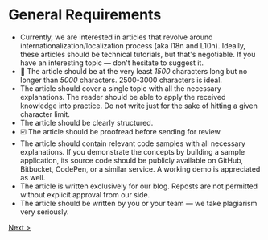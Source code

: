 # General Requirements

* Currently, we are interested in articles that revolve around internationalization/localization process (aka I18n and L10n). Ideally, these articles should be technical tutorials, but that's negotiable. If you have an interesting topic — don't hesitate to suggest it.
* :pencil: The article should be at the very least *1500* characters long but no longer than *5000* characters. 2500-3000 characters is ideal.
* The article should cover a single topic with all the necessary explanations. The reader should be able to apply the received knowledge into practice. Do not write just for the sake of hitting a given character limit.
* The article should be clearly structured.
* :ballot_box_with_check: The article should be proofread before sending for review.
* The article should contain relevant code samples with all necessary explanations. If you demonstrate the concepts by building a sample application, its source code should be publicly available on GitHub, Bitbucket, CodePen, or a similar service. A working demo is appreciated as well.
* The article is written exclusively for our blog. Reposts are not permitted without explicit approval from our side.
* The article should be written by you or your team — we take plagiarism very seriously.

[Next >](02-style-guide.md)
